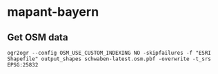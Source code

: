 # mapant-bayern

## Get OSM data

```
ogr2ogr --config OSM_USE_CUSTOM_INDEXING NO -skipfailures -f "ESRI Shapefile" output_shapes schwaben-latest.osm.pbf -overwrite -t_srs EPSG:25832
```
